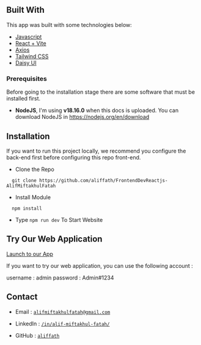 ## Built With

This app was built with some technologies below:

- [Javascript](https://developer.mozilla.org/en-US/docs/Web/JavaScript)
- [React + Vite](https://vitejs.dev/)
- [Axios](https://axios-http.com/docs/intro)
- [Tailwind CSS](https://tailwindcss.com/)
- [Daisy UI](https://daisyui.com/)

### Prerequisites

Before going to the installation stage there are some software that must be installed first.

- **NodeJS**, I'm using **v18.16.0** when this docs is uploaded. You can download NodeJS in https://nodejs.org/en/download

## Installation

If you want to run this project locally, we recommend you configure the back-end first before configuring this repo front-end.

- Clone the Repo

```
  git clone https://github.com/aliffath/FrontendDevReactjs-AlifMiftakhulFatah
```

- Install Module

```
  npm install
```

- Type `npm run dev` To Start Website

## Try Our Web Application

<a href="https://client-peworld.vercel.app/">Launch to our App</a>

If you want to try our web application, you can use the following account :

username : admin
password : Admin#1234

## Contact

- Email : [`alifmiftakhulfatah@gmail.com`](mailto:alifmiftakhulfatah@gmail.com)

- LinkedIn : [`/in/alif-miftakhul-fatah/`](https://www.linkedin.com/in/alif-miftakhul-fatah/)

- GitHub : [`aliffath`](https://github.com/aliffath)
